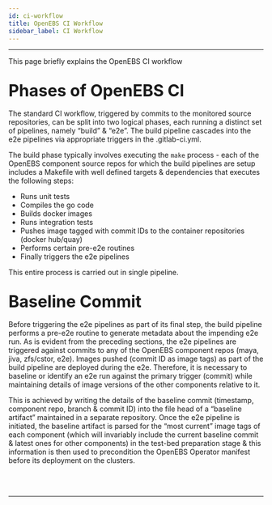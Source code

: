 ```yaml
---
id: ci-workflow 
title: OpenEBS CI Workflow 
sidebar_label: CI Workflow 
---
```

------

This page briefly explains the OpenEBS CI workflow  

## <font size="6">Phases of OpenEBS CI</font>

The standard CI workflow, triggered by commits to the monitored source repositories, 
can be split into two logical phases, each running a distinct set of pipelines, namely 
“build” & “e2e”. The build pipeline cascades into the e2e pipelines via appropriate 
triggers in the .gitlab-ci.yml. 

The build phase typically involves executing the `make` process - each of the OpenEBS 
component source repos for which the build pipelines are setup includes a Makefile with 
well defined targets & dependencies that executes the following steps:

- Runs unit tests 
- Compiles the go code 
- Builds docker images 
- Runs integration tests 
- Pushes image tagged with commit IDs to the container repositories (docker hub/quay)
- Performs certain pre-e2e routines 
- Finally triggers the e2e pipelines  

This entire process is carried out in single pipeline. 

## <font size="6">Baseline Commit</font>

Before triggering the e2e pipelines as part of its final step, the build pipeline performs 
a pre-e2e routine to generate metadata about the impending e2e run. As is evident from the 
preceding sections, the e2e pipelines are triggered against commits to any of the OpenEBS 
component repos (maya, jiva, zfs/cstor, e2e). Images pushed (commit ID as image tags) as 
part of the build pipeline are deployed during the e2e. Therefore, it is necessary to baseline 
or identify an e2e run against the primary trigger (commit) while maintaining details of 
image versions of the other components relative to it. 

This is achieved by writing the details of the baseline commit 
(timestamp, component repo, branch & commit ID) into the file head of a “baseline artifact” 
maintained in a separate repository. Once the e2e pipeline is initiated, the baseline 
artifact is parsed for the “most current” image tags of each component (which will invariably 
include the current baseline commit & latest ones for other components) in the test-bed 
preparation stage & this information is then used to precondition the OpenEBS Operator manifest 
before its deployment on the clusters.



<br>

<br>

<hr>

<br>

<br>





<!-- Hotjar Tracking Code for https://docs.openebs.io -->

<script>
    (function(h,o,t,j,a,r){
        h.hj=h.hj||function(){(h.hj.q=h.hj.q||[]).push(arguments)};
        h._hjSettings={hjid:1239116,hjsv:6};
        a=o.getElementsByTagName('head')[0];
        r=o.createElement('script');r.async=1;
        r.src=t+h._hjSettings.hjid+j+h._hjSettings.hjsv;
        a.appendChild(r);
    })(window,document,'https://static.hotjar.com/c/hotjar-','.js?sv=');
</script>


<!-- Global site tag (gtag.js) - Google Analytics -->

<script async src="https://www.googletagmanager.com/gtag/js?id=UA-92076314-12"></script>
<script>
  window.dataLayer = window.dataLayer || [];
  function gtag(){dataLayer.push(arguments);}
  gtag('js', new Date());

  gtag('config', 'UA-92076314-12');
</script>
